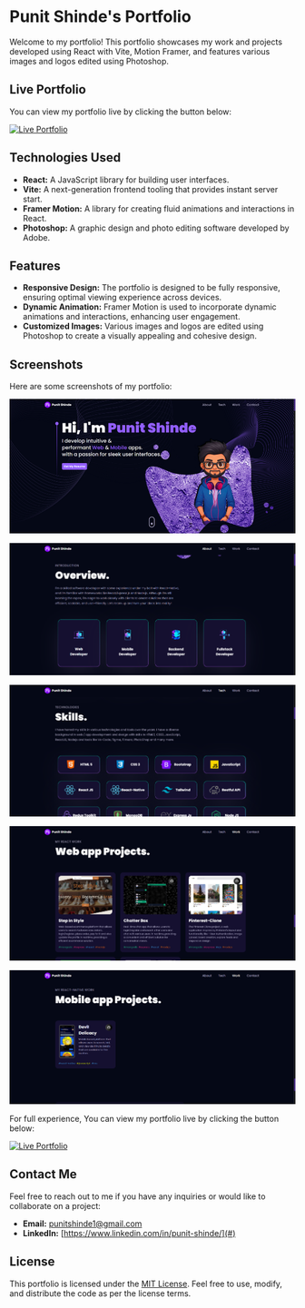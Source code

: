# Punit Shinde's Portfolio

Welcome to my portfolio! This portfolio showcases my work and projects developed using React with Vite, Motion Framer, and features various images and logos edited using Photoshop.

## Live Portfolio

You can view my portfolio live by clicking the button below:

[![Live Portfolio](https://img.shields.io/badge/Live%20Portfolio-Visit%20Now-blue)](https://punit-shinde.github.io/Portfolio-Vite/)

## Technologies Used

- **React:** A JavaScript library for building user interfaces.
- **Vite:** A next-generation frontend tooling that provides instant server start.
- **Framer Motion:** A library for creating fluid animations and interactions in React.
- **Photoshop:** A graphic design and photo editing software developed by Adobe.

## Features

- **Responsive Design:** The portfolio is designed to be fully responsive, ensuring optimal viewing experience across devices.
- **Dynamic Animation:** Framer Motion is used to incorporate dynamic animations and interactions, enhancing user engagement.
- **Customized Images:** Various images and logos are edited using Photoshop to create a visually appealing and cohesive design.

## Screenshots

Here are some screenshots of my portfolio:

![Screenshot 1](screenshots/home.png)

![Screenshot 2](screenshots/about.png)

![Screenshot 3](screenshots/tech.png)

![Screenshot 4](screenshots/web.png)

![Screenshot 5](screenshots/mob.png)

For full experience, You can view my portfolio live by clicking the button below:

[![Live Portfolio](https://img.shields.io/badge/Live%20Portfolio-Visit%20Now-blue)](https://punit-shinde.github.io/Portfolio-Vite/)


## Contact Me

Feel free to reach out to me if you have any inquiries or would like to collaborate on a project:

- **Email:** [punitshinde1@gmail.com](mailto:your-email@example.com)
- **LinkedIn:** [https://www.linkedin.com/in/punit-shinde/](#)

## License

This portfolio is licensed under the [MIT License](LICENSE). Feel free to use, modify, and distribute the code as per the license terms.
